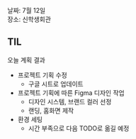 날짜: 7월 12일  
장소: 신학생회관

## TIL

오늘 계획 결과
- 프로젝트 기획 수정  
  - 구글 시트로 업데이트  
- 프로젝트 기획에 따른 Figma 디자인 작업  
  - 디자인 시스템, 브랜드 컬러 선정  
  - 랜딩, 홈화면 제작
- 환경 세팅  
  - 시간 부족으로 다음 TODO로 옮길 예정
